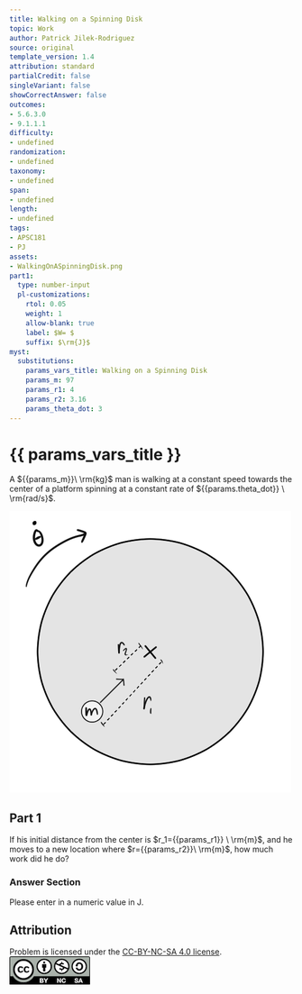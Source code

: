 ```yaml
---
title: Walking on a Spinning Disk
topic: Work
author: Patrick Jilek-Rodriguez
source: original
template_version: 1.4
attribution: standard
partialCredit: false
singleVariant: false
showCorrectAnswer: false
outcomes:
- 5.6.3.0
- 9.1.1.1
difficulty:
- undefined
randomization:
- undefined
taxonomy:
- undefined
span:
- undefined
length:
- undefined
tags:
- APSC181
- PJ
assets:
- WalkingOnASpinningDisk.png
part1:
  type: number-input
  pl-customizations:
    rtol: 0.05
    weight: 1
    allow-blank: true
    label: $W= $
    suffix: $\rm{J}$
myst:
  substitutions:
    params_vars_title: Walking on a Spinning Disk
    params_m: 97
    params_r1: 4
    params_r2: 3.16
    params_theta_dot: 3
---
```

# {{ params_vars_title }}
A ${{params_m}}\ \rm{kg}$ man is walking at a constant speed towards the center of a platform spinning at a constant rate of ${{params.theta_dot}} \ \rm{rad/s}$.

<img src="WalkingOnASpinningDisk.png" width=500 alt="A disk with a mass at distance r1 from the center. The mass moves closer to the center, where the radius is r2." >

## Part 1

If his initial distance from the center is $r_1={{params_r1}} \ \rm{m}$, and he moves to a new location where $r={{params_r2}}\ \rm{m}$, how much work did he do?

### Answer Section

Please enter in a numeric value in J.

## Attribution

Problem is licensed under the [CC-BY-NC-SA 4.0 license](https://creativecommons.org/licenses/by-nc-sa/4.0/).<br> ![The Creative Commons 4.0 license requiring attribution-BY, non-commercial-NC, and share-alike-SA license.](https://raw.githubusercontent.com/firasm/bits/master/by-nc-sa.png)